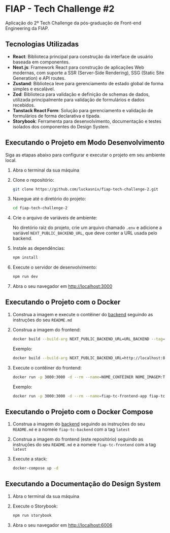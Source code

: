 # FIAP - Tech Challenge #2

Aplicação do 2º Tech Challenge da pós-graduação de Front-end Engineering da FIAP.

## Tecnologias Utilizadas

- **React**: Biblioteca principal para construção da interface de usuário baseada em componentes.
- **Next.js**: Framework React para construção de aplicações Web modernas, com suporte a SSR (Server-Side Rendering), SSG (Static Site Generation) e API routes.
- **Zustand**: Biblioteca leve para gerenciamento de estado global de forma simples e escalável.
- **Zod**: Biblioteca para validação e definição de schemas de dados, utilizada principalmente para validação de formulários e dados recebidos.
- **Tanstack React Form**: Solução para gerenciamento e validação de formulários de forma declarativa e tipada.
- **Storybook**: Ferramenta para desenvolvimento, documentação e testes isolados dos componentes do Design System.

## Executando o Projeto em Modo Desenvolvimento

Siga as etapas abaixo para configurar e executar o projeto em seu ambiente local.

1. Abra o terminal da sua máquina

2. Clone o repositório:

    ```bash
    git clone https://github.com/luckasnix/fiap-tech-challenge-2.git
    ```

3. Navegue até o diretório do projeto:

    ```bash
    cd fiap-tech-challenge-2
    ```

4. Crie o arquivo de variáveis de ambiente:

    No diretório raiz do projeto, crie um arquivo chamado `.env` e adicione a variável `NEXT_PUBLIC_BACKEND_URL`, que deve conter a URL usada pelo backend.

5. Instale as dependências:

    ```bash
    npm install
    ```

6. Execute o servidor de desenvolvimento:

    ```bash
    npm run dev
    ```

7. Abra o seu navegador em [http://localhost:3000](http://localhost:3000)

## Executando o Projeto com o Docker

1. Construa a imagem e execute o contêiner do [backend](https://github.com/luckasnix/fiap-tech-challenge-backend) seguindo as instruções do seu `README.md`

2. Construa a imagem do frontend:

    ```bash
    docker build --build-arg NEXT_PUBLIC_BACKEND_URL=URL_BACKEND --tag=NOME_IMAGEM:TAG_IMAGEM .
    ```

    Exemplo:

    ```bash
    docker build --build-arg NEXT_PUBLIC_BACKEND_URL=http://localhost:8000 --tag=fiap-tc-frontend:latest .
    ```

3. Execute o contêiner do frontend:

    ```bash
    docker run -p 3000:3000 -d --rm --name=NOME_CONTÊINER NOME_IMAGEM:TAG_IMAGEM
    ```

    Exemplo:

    ```bash
    docker run -p 3000:3000 -d --rm --name=fiap-tc-frontend-app fiap-tc-frontend:latest
    ```

## Executando o Projeto com o Docker Compose

1. Construa a imagem do [backend](https://github.com/luckasnix/fiap-tech-challenge-backend) seguindo as instruções do seu `README.md` e a nomeie `fiap-tc-backend` com a tag `latest`

2. Construa a imagem do frontend (este repositório) seguindo as instruções do seu `README.md` e a nomeie `fiap-tc-frontend` com a tag `latest`

3. Execute a stack:

    ```bash
    docker-compose up -d
    ```

## Executando a Documentação do Design System

1. Abra o terminal da sua máquina

2. Execute o Storybook:

    ```bash
    npm run storybook
    ```

3. Abra o seu navegador em [http://localhost:6006](http://localhost:6006)
